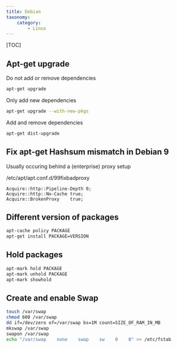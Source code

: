 ```yaml
---
title: Debian
taxonomy:
    category:
        - Linux
---
```


[TOC]

## Apt-get upgrade
Do not add or remove dependencies
```bash
apt-get upgrade
```
Only add new dependencies
```bash
apt-get upgrade --with-new-pkgs
```
Add and remove dependencies
```bash
apt-get dist-upgrade
```

## Fix apt-get Hashsum mismatch in Debian 9
Usually occuring behind a (enterprise) proxy setup

/etc/apt/apt.conf.d/99fixbadproxy
```
Acquire::http::Pipeline-Depth 0;
Acquire::http::No-Cache true;
Acquire::BrokenProxy    true;
```

## Different version of packages

```bash
apt-cache policy PACKAGE
apt-get install PACKAGE=VERSION
```

## Hold packages

```bash
apt-mark hold PACKAGE
apt-mark unhold PACKAGE
apt-mark showhold
```

## Create and enable Swap

```bash
touch /var/swap
chmod 600 /var/swap
dd if=/dev/zero of=/var/swap bs=1M count=SIZE_OF_RAM_IN_MB
mkswap /var/swap
swapon /var/swap
echo "/var/swap    none    swap    sw    0    0" >> /etc/fstab
```